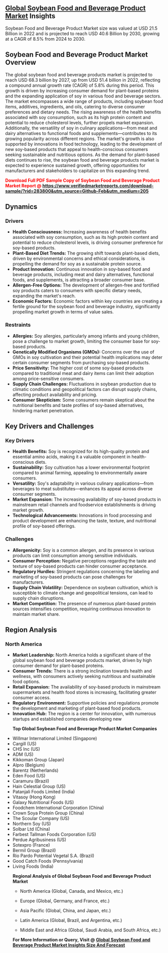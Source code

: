 <h2><a href="https://www.verifiedmarketreports.com/download-sample/?rid=283800&amp;utm_source=Github&amp;utm_medium=205" target="_blank">Global Soybean Food and Beverage Product Market</a> Insights</h2><p>Soybean Food and Beverage Product Market size was valued at USD 21.5 Billion in 2022 and is projected to reach USD 40.6 Billion by 2030, growing at a CAGR of 8.5% from 2024 to 2030.</p><p> <h2>Soybean Food and Beverage Product Market Overview</h2> <p>The global soybean food and beverage products market is projected to reach USD 68.3 billion by 2027, up from USD 51.4 billion in 2022, reflecting a compound annual growth rate (CAGR) of 5.8% during this period. This growth is driven by increasing consumer demand for plant-based proteins and the expanding application of soy in various food and beverage sectors. The market encompasses a wide range of products, including soybean food items, additives, ingredients, and oils, catering to diverse consumer preferences and dietary needs. The rising awareness of the health benefits associated with soy consumption, such as its high protein content and potential to reduce cholesterol levels, further propels market expansion. Additionally, the versatility of soy in culinary applications—from meat and dairy alternatives to functional foods and supplements—contributes to its growing popularity across different regions. The market's growth is also supported by innovations in food technology, leading to the development of new soy-based products that appeal to health-conscious consumers seeking sustainable and nutritious options. As the demand for plant-based diets continues to rise, the soybean food and beverage products market is expected to experience sustained growth, offering opportunities for manufacturers and stakeholders to capitalize on this expanding trend.</p> <p><strong><p><span class=""><span style="color: #ff0000;"><strong>Download Full PDF Sample Copy of Soybean Food and Beverage Product Market Report</strong> @ </span><a href="https://www.verifiedmarketreports.com/download-sample/?rid=283800&amp;utm_source=Github-Feb&amp;utm_medium=205" target="_blank">https://www.verifiedmarketreports.com/download-sample/?rid=283800&amp;utm_source=Github-Feb&amp;utm_medium=205</a></span></p></strong></p> <h2>Dynamics</h2> <h3>Drivers</h3> <ul> <li><strong>Health Consciousness:</strong> Increasing awareness of health benefits associated with soy consumption, such as its high protein content and potential to reduce cholesterol levels, is driving consumer preference for soy-based products.</li> <li><strong>Plant-Based Diet Trends:</strong> The growing shift towards plant-based diets, driven by environmental concerns and ethical considerations, is propelling the demand for soy as a sustainable protein source.</li> <li><strong>Product Innovation:</strong> Continuous innovation in soy-based food and beverage products, including meat and dairy alternatives, functional foods, and supplements, is attracting a broader consumer base.</li> <li><strong>Allergen-Free Options:</strong> The development of allergen-free and fortified soy products caters to consumers with specific dietary needs, expanding the market's reach.</li> <li><strong>Economic Factors:</strong> Economic factors within key countries are creating a fertile ground for the soybean food and beverage industry, significantly propelling market growth in terms of value sales.</li> </ul> <h3>Restraints</h3> <ul> <li><strong>Allergies:</strong> Soy allergies, particularly among infants and young children, pose a challenge to market growth, limiting the consumer base for soy-based products.</li> <li><strong>Genetically Modified Organisms (GMOs):</strong> Concerns over the use of GMOs in soy cultivation and their potential health implications may deter certain consumer segments from purchasing soy-based products.</li> <li><strong>Price Sensitivity:</strong> The higher cost of some soy-based products compared to traditional meat and dairy items can limit their adoption among price-sensitive consumers.</li> <li><strong>Supply Chain Challenges:</strong> Fluctuations in soybean production due to climatic conditions and geopolitical factors can disrupt supply chains, affecting product availability and pricing.</li> <li><strong>Consumer Skepticism:</strong> Some consumers remain skeptical about the nutritional benefits and taste profiles of soy-based alternatives, hindering market penetration.</li> </ul> <h2>Key Drivers and Challenges</h2> <h3>Key Drivers</h3> <ul> <li><strong>Health Benefits:</strong> Soy is recognized for its high-quality protein and essential amino acids, making it a valuable component in health-conscious diets.</li> <li><strong>Sustainability:</strong> Soy cultivation has a lower environmental footprint compared to animal farming, appealing to environmentally aware consumers.</li> <li><strong>Versatility:</strong> Soy's adaptability in various culinary applications—from beverages to meat substitutes—enhances its appeal across diverse consumer segments.</li> <li><strong>Market Expansion:</strong> The increasing availability of soy-based products in mainstream retail channels and foodservice establishments is driving market growth.</li> <li><strong>Technological Advancements:</strong> Innovations in food processing and product development are enhancing the taste, texture, and nutritional profile of soy-based offerings.</li> </ul> <h3>Challenges</h3> <ul> <li><strong>Allergenicity:</strong> Soy is a common allergen, and its presence in various products can limit consumption among sensitive individuals.</li> <li><strong>Consumer Perception:</strong> Negative perceptions regarding the taste and texture of soy-based products can hinder consumer acceptance.</li> <li><strong>Regulatory Hurdles:</strong> Stringent regulations concerning the labeling and marketing of soy-based products can pose challenges for manufacturers.</li> <li><strong>Supply Chain Volatility:</strong> Dependence on soybean cultivation, which is susceptible to climate change and geopolitical tensions, can lead to supply chain disruptions.</li> <li><strong>Market Competition:</strong> The presence of numerous plant-based protein sources intensifies competition, requiring continuous innovation to maintain market share.</li> </ul> <h2>Region Analysis</h2> <h3>North America</h3> <ul> <li><strong>Market Leadership:</strong> North America holds a significant share of the global soybean food and beverage products market, driven by high consumer demand for plant-based proteins.</li> <li><strong>Consumer Trends:</strong> There is a strong inclination towards health and wellness, with consumers actively seeking nutritious and sustainable food options.</li> <li><strong>Retail Expansion:</strong> The availability of soy-based products in mainstream supermarkets and health food stores is increasing, facilitating greater consumer access.</li> <li><strong>Regulatory Environment:</strong> Supportive policies and regulations promote the development and marketing of plant-based food products.</li> <li><strong>Innovation Hub:</strong> The region is a center for innovation, with numerous startups and established companies developing new</p><p><strong>Top Global Soybean Food and Beverage Product Market Companies</strong></p><div data-test-id=""><p><li>Willmar International Limited (Singapore)</li><li> Cargill (US)</li><li> CHS Inc (US)</li><li> ADM (US)</li><li> Kikkoman Group (Japan)</li><li> Alpro (Belgium)</li><li> Barentz (Netherlands)</li><li> Eden Food (US)</li><li> Caramuru (Brazil)</li><li> Hain Celestial Group (US)</li><li> Patanjali Foods Limited (India)</li><li> Vitasoy (Hong Kong)</li><li> Galaxy Nutritional Foods (US)</li><li> Foodchem International Corporation (China)</li><li> Crown Soya Protein Group (China)</li><li> The Scoular Company (US)</li><li> Northern Soy (US)</li><li> Solbar Ltd (China)</li><li> Farbest Tallman Foods Corporation (US)</li><li> Perdue Agribusiness (US)</li><li> Sotexpro (France)</li><li> Bermil Group (Brazil)</li><li> Rio Pardo Potential Vegetal S.A. (Brazil)</li><li> Good Catch Foods (Pennsylvania)</li><li> Living Foods (India)</li></p><div><strong>Regional Analysis of&nbsp;Global Soybean Food and Beverage Product Market</strong></div><ul><li dir="ltr"><p dir="ltr">North America&nbsp;(Global, Canada, and Mexico, etc.)</p></li><li dir="ltr"><p dir="ltr">Europe (Global, Germany, and France, etc.)</p></li><li dir="ltr"><p dir="ltr">Asia Pacific&nbsp;(Global, China, and Japan, etc.)</p></li><li dir="ltr"><p dir="ltr">Latin America&nbsp;(Global, Brazil, and Argentina, etc.)</p></li><li dir="ltr">Middle East and Africa&nbsp;(Global, Saudi Arabia, and South Africa, etc.)</li></ul><p><strong>For More Information or Query, Visit @&nbsp;</strong><strong><a href="https://www.verifiedmarketreports.com/product/soybean-food-and-beverage-product-market/?utm_source=Github&amp;utm_medium=205" target="_blank">Global Soybean Food and Beverage Product Market Insights Size And Forecast</a></strong></p></div>
